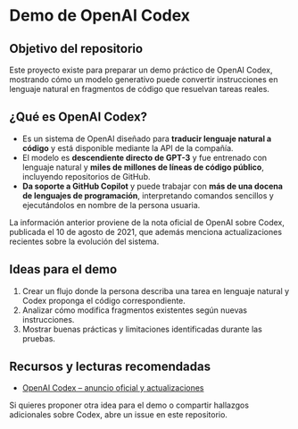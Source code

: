 # Demo de OpenAI Codex

## Objetivo del repositorio
Este proyecto existe para preparar un demo práctico de OpenAI Codex, mostrando cómo un modelo generativo puede convertir instrucciones en lenguaje natural en fragmentos de código que resuelvan tareas reales.

## ¿Qué es OpenAI Codex?
- Es un sistema de OpenAI diseñado para **traducir lenguaje natural a código** y está disponible mediante la API de la compañía.
- El modelo es **descendiente directo de GPT-3** y fue entrenado con lenguaje natural y **miles de millones de líneas de código público**, incluyendo repositorios de GitHub.
- **Da soporte a GitHub Copilot** y puede trabajar con **más de una docena de lenguajes de programación**, interpretando comandos sencillos y ejecutándolos en nombre de la persona usuaria.

La información anterior proviene de la nota oficial de OpenAI sobre Codex, publicada el 10 de agosto de 2021, que además menciona actualizaciones recientes sobre la evolución del sistema.

## Ideas para el demo
1. Crear un flujo donde la persona describa una tarea en lenguaje natural y Codex proponga el código correspondiente.
2. Analizar cómo modifica fragmentos existentes según nuevas instrucciones.
3. Mostrar buenas prácticas y limitaciones identificadas durante las pruebas.

## Recursos y lecturas recomendadas
- [OpenAI Codex – anuncio oficial y actualizaciones](https://openai.com/blog/openai-codex)

Si quieres proponer otra idea para el demo o compartir hallazgos adicionales sobre Codex, abre un issue en este repositorio.
